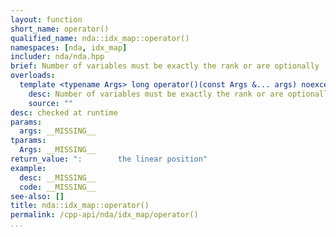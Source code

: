 ```yaml
---
layout: function
short_name: operator()
qualified_name: nda::idx_map::operator()
namespaces: [nda, idx_map]
includer: nda/nda.hpp
brief: Number of variables must be exactly the rank or are optionally
overloads:
  template <typename Args> long operator()(const Args &... args) noexcept(true) const:
    desc: Number of variables must be exactly the rank or are optionally
    source: ""
desc: checked at runtime
params:
  args: __MISSING__
tparams:
  Args: __MISSING__
return_value: ":        the linear position"
example:
  desc: __MISSING__
  code: __MISSING__
see-also: []
title: nda::idx_map::operator()
permalink: /cpp-api/nda/idx_map/operator()
...
```


